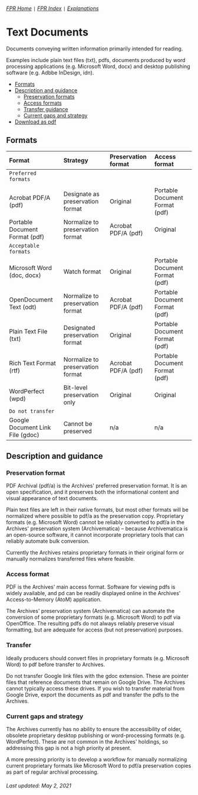 ###### [FPR Home](../README.md) `|` [FPR Index](00-index.md) `|` [Explanations](../explanations/00-intro.md)

# Text Documents
Documents conveying written information primarily intended for reading.

Examples include plain text files (txt), pdfs, documents produced by word processing applications (e.g. Microsoft Word, docx) and desktop publishing software (e.g. Adbbe InDesign, idn).

- [Formats](#formats)
- [Description and guidance](#description-and-guidance)
  - [Preservation formats](#preservation-formats)
  - [Access formats](#access-formats)
  - [Transfer guidance](#transfer-guidance)
  - [Current gaps and strategy](#current-gaps-and-strategy)
- [Download as pdf](../downloads/01-text-documents.pdf)

## Formats
| Format | Strategy | Preservation format | Access format |
| :---   | :---     | :---                | :---          |
| `Preferred formats` |
| |
| Acrobat PDF/A (pdf) | Designate as preservation format | Original | Portable Document Format (pdf) |
| Portable Document Format (pdf) | Normalize to preservation format | Acrobat PDF/A (pdf) | Original |
| `Acceptable formats` |
| Microsoft Word (doc, docx) | Watch format | Original | Portable Document Format (pdf) |
| OpenDocument Text (odt) | Normalize to preservation format | Acrobat PDF/A (pdf) | Portable Document Format (pdf) |
| Plain Text File (txt) | Designated preservation format | Original | Portable Document Format (pdf) |
| Rich Text Format (rtf) | Normalize to preservation format | Acrobat PDF/A (pdf) | Portable Document Format (pdf) |
| WordPerfect (wpd) | Bit-level preservation only | Original | Original |
| `Do not transfer` |
| Google Document Link File (gdoc) | Cannot be preserved | n/a | n/a |

## Description and guidance
### Preservation format
PDF Archival (pdf/a) is the Archives' preferred preservation format. It is an open specification, and it preserves both the informational content and visual appearance of text documents.

Plain text files are left in their native formats, but most other formats will be normalized where possible to pdf/a as the preservation copy. Proprietary formats (e.g. Microsoft Word) cannot be reliably converted to pdf/a in the Archives' preservation system (Archivematica) – because Archivematica is an open-source software, it cannot incorporate proprietary tools that can reliably automate bulk conversion.

Currently the Archives retains proprietary formats in their original form or manually normalizes transferred files where feasible.

### Access format
PDF is the Archives' main access format. Software for viewing pdfs is widely available, and pd can be readily displayed online in the Archives' Access-to-Memory (AtoM) application.

The Archives' preservation system (Archivematica) can automate the conversion of some proprietary formats (e.g. Microsoft Word) to pdf via OpenOffice. The resulting pdfs do not always reliably preserve visual formatting, but are adequate for access (but not preservation) purposes.

### Transfer
Ideally producers should convert files in proprietary formats (e.g. Microsoft Word) to pdf before transfer to Archives.

Do not transfer Google link files with the gdoc extension. These are pointer files that reference documents that remain on Google Drive. The Archives cannot typically access these drives. If you wish to transfer material from Google Drive, export the documents as pdf and transfer the pdfs to the Archives.

### Current gaps and strategy
The Archives currently has no ability to ensure the accessibility of older, obsolete proprietary desktop publishing or word-processing formats (e.g. WordPerfect). These are not common in the Archives' holdings, so addressing this gap is not a high priority at present.

A more pressing priority is to develop a workflow for manually normalizing current proprietary formats like Microsoft Word to pdf/a preservation copies as part of regular archival processing.

###### Last updated: May 2, 2021
